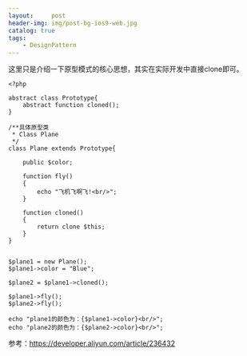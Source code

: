 ```yaml
---
layout:     post
header-img: img/post-bg-ios9-web.jpg
catalog: true
tags:
    - DesignPattern
---
```

这里只是介绍一下原型模式的核心思想，其实在实际开发中直接clone即可。
```
<?php

abstract class Prototype{
    abstract function cloned();
}

/**具体原型类
 * Class Plane
 */
class Plane extends Prototype{

    public $color;

    function fly()
    {
        echo "飞机飞啊飞!<br/>";
    }

    function cloned()
    {
        return clone $this;
    }
}


$plane1 = new Plane();
$plane1->color = "Blue";

$plane2 = $plane1->cloned();

$plane1->fly();
$plane2->fly();

echo "plane1的颜色为：{$plane1->color}<br/>";
echo "plane2的颜色为：{$plane2->color}<br/>";
```

参考：https://developer.aliyun.com/article/236432

